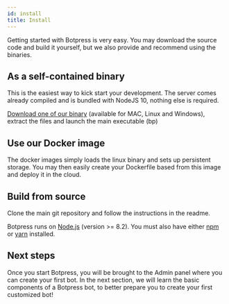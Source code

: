 ```yaml
---
id: install
title: Install
---
```


Getting started with Botpress is very easy. You may download the source code and build it yourself, but we also provide and recommend using the binaries.

## As a self-contained binary <a class="toc" id="binary" href="#binary"></a>

This is the easiest way to kick start your development. The server comes already compiled and is bundled with NodeJS 10, nothing else is required.

[Download one of our binary](https://s3.amazonaws.com/botpress-binaries) (available for MAC, Linux and Windows), extract the files and launch the main executable (bp)

## Use our Docker image

The docker images simply loads the linux binary and sets up persistent storage. You may then easily create your Dockerfile based from this image and deploy it in the cloud.

## Build from source <a class="toc" id="source" href="#source"></a>

Clone the main git repository and follow the instructions in the readme.

Botpress runs on [Node.js](https://nodejs.org) (version >= 8.2). You must also have either [npm](https://www.npmjs.com) or [yarn](https://yarnpkg.com) installed.

## Next steps <a class="toc" id="toc-next-steps" href="#toc-next-steps"></a>

Once you start Botpress, you will be brought to the Admin panel where you can create your first bot. In the next section, we will learn the basic components of a Botpress bot, to better prepare you to create your first customized bot!
